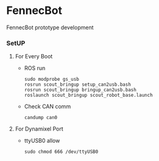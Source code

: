 # FennecBot
FennecBot prototype development

### SetUP
1. For Every Boot
    * ROS run
        ```
        sudo modprobe gs_usb
        rosrun scout_bringup setup_can2usb.bash
        rosrun scout_bringup bringup_can2usb.bash
        roslaunch scout_bringup scout_robot_base.launch 
        ```
    * Check CAN comm
        ```    
        candump can0
        ```
        
2. For Dynamixel Port
    * ttyUSB0 allow
        ```
        sudo chmod 666 /dev/ttyUSB0
